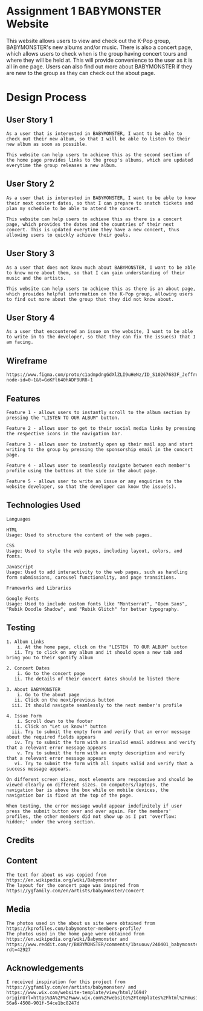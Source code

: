 # **Assignment 1 BABYMONSTER Website**

This website allows users to view and check out the K-Pop group, BABYMONSTER's new albums and/or music. There is also a concert page, which allows users to check when is the group having concert tours and where they will be held at. This will provide convenience to the user as it is all in one page. Users can also find out more about BABYMONSTER if they are new to the group as they can check out the about page.

# Design Process

## User Story 1

    As a user that is interested in BABYMONSTER, I want to be able to check out their new album, so that I will be able to listen to their new album as soon as possible.

    This website can help users to achieve this as the second section of the home page provides links to the group's albums, which are updated everytime the group releases a new album.

## User Story 2

    As a user that is interested in BABYMONSTER, I want to be able to know their next concert dates, so that I can prepare to snatch tickets and plan my schedule to be able to attend the concert.

    This website can help users to achieve this as there is a concert page, which provides the dates and the countries of their next concert. This is updated everytime they have a new concert, thus allowing users to quickly achieve their goals.

## User Story 3

    As a user that does not know much about BABYMONSTER, I want to be able to know more about them, so that I can gain understanding of their music and the artists.

    This website can help users to achieve this as there is an about page, which provides helpful information on the K-Pop group, allowing users to find out more about the group that they did not know about.

## User Story 4

    As a user that encountered an issue on the website, I want to be able to write in to the developer, so that they can fix the issue(s) that I am facing.

## Wireframe
    
    https://www.figma.com/proto/c1admpdngGdXlZLI9uHeNz/ID_S10267683F_JeffreyAng_Assg1_wireframe?node-id=0-1&t=GoKFl640hADF9UR8-1

## Features

    Feature 1 - allows users to instantly scroll to the album section by pressing the "LISTEN TO OUR ALBUM" button.

    Feature 2 - allows user to get to their social media links by pressing the respective icons in the navigation bar.

    Feature 3 - allows user to instantly open up their mail app and start writing to the group by pressing the sponsorship email in the concert page.

    Feature 4 - allows user to seamlessly navigate between each member's profile using the buttons at the side in the about page.

    Feature 5 - allows user to write an issue or any enquiries to the website developer, so that the developer can know the issue(s).

## Technologies Used

    Languages

    HTML
    Usage: Used to structure the content of the web pages.

    CSS
    Usage: Used to style the web pages, including layout, colors, and fonts.

    JavaScript
    Usage: Used to add interactivity to the web pages, such as handling form submissions, carousel functionality, and page transitions.

    Frameworks and Libraries

    Google Fonts
    Usage: Used to include custom fonts like "Montserrat", "Open Sans", "Rubik Doodle Shadow", and "Rubik Glitch" for better typography.

## Testing

    1. Album Links
        i. At the home page, click on the "LISTEN  TO OUR ALBUM" button
       ii. Try to click on any album and it should open a new tab and bring you to their spotify album

    2. Concert Dates
        i. Go to the concert page
       ii. The details of their concert dates should be listed there

    3. About BABYMONSTER
        i. Go to the about page
       ii. Click on the next/previous button
      iii. It should navigate seamlessly to the next member's profile

    4. Issue Form
        i. Scroll down to the footer
       ii. Click on "Let us know!" button
      iii. Try to submit the empty form and verify that an error message about the required fields appears
       iv. Try to submit the form with an invalid email address and verify that a relevant error message appears
        v. Try to submit the form with an empty description and verify that a relevant error message appears
       vi. Try to submit the form with all inputs valid and verify that a success message appears.

    On different screen sizes, most elements are responsive and should be viewed clearly on different sizes. On computers/laptops, the navigation bar is above the box while on mobile devices, the navigation bar is fixed at the top of the page.

    When testing, the error message would appear indefinitely if user press the submit button over and over again. For the members' profiles, the other members did not show up as I put 'overflow: hidden;' under the wrong section.

## Credits

## Content

    The text for about us was copied from https://en.wikipedia.org/wiki/Babymonster
    The layout for the concert page was inspired from https://ygfamily.com/en/artists/babymonster/concert

## Media 

    The photos used in the about us site were obtained from https://kprofiles.com/babymonster-members-profile/
    The photos used in the home page were obtained from https://en.wikipedia.org/wiki/Babymonster and https://www.reddit.com/r/BABYMONSTER/comments/1bsuouv/240401_babymonster_for_1st_mini_album_babymons7er/?rdt=42927

## Acknowledgements

    I received inspiration for this project from https://ygfamily.com/en/artists/babymonster/ and https://www.wix.com/website-template/view/html/1694?originUrl=https%3A%2F%2Fwww.wix.com%2Fwebsite%2Ftemplates%2Fhtml%2Fmusic%2Fband&tpClick=view_button&esi=e969332a-56a6-4508-901f-54ce1bc8247d
